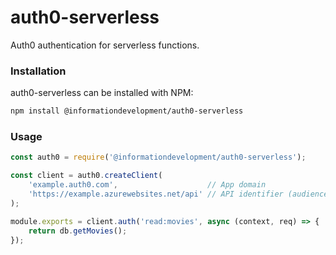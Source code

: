 # auth0-serverless
Auth0 authentication for serverless functions.

### Installation
auth0-serverless can be installed with NPM:

```bash
npm install @informationdevelopment/auth0-serverless
```

### Usage
```javascript
const auth0 = require('@informationdevelopment/auth0-serverless');

const client = auth0.createClient(
    'example.auth0.com',                    // App domain
    'https://example.azurewebsites.net/api' // API identifier (audience)
);

module.exports = client.auth('read:movies', async (context, req) => {
    return db.getMovies();
});
```
